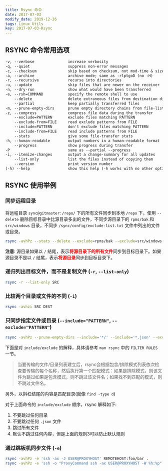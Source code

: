 ```yaml
---
title: Rsync 命令
date: 2017-07-03
modify_date: 2019-12-26
tags: Linux Utils
key: 2017-07-03-Rsync
---
```


## RSYNC 命令常用选项

```txt
-v, --verbose               increase verbosity
-q, --quiet                 suppress non-error messages
-c, --checksum              skip based on checksum, not mod-time & size
-a, --archive               archive mode; same as -rlptgoD (no -H)
-r, --recursive             recurse into directories
-u, --update                skip files that are newer on the receiver
-n, --dry-run               show what would have been transferred
-e, --rsh=COMMAND           specify the remote shell to use
    --delete                delete extraneous files from destination dirs
    --partial               keep partially transferred files
-m, --prune-empty-dirs      prune empty directory chains from file-list
-z, --compress              compress file data during the transfer
    --exclude=PATTERN       exclude files matching PATTERN
    --exclude-from=FILE     read exclude patterns from FILE
    --include=PATTERN       don't exclude files matching PATTERN
    --include-from=FILE     read include patterns from FILE
    --stats                 give some file-transfer stats
-h, --human-readable        output numbers in a human-readable format
    --progress              show progress during transfer
-P                          same as --partial --progress
-i, --itemize-changes       output a change-summary for all updates
    --list-only             list the files instead of copying them
    --version               print version number
(-h) --help                 show this help (-h works with no other options)
```

## RSYNC 使用举例

### 同步远程目录

将远程目录 `sync@gitmaster:/repo/` 下的所有文件同步到本地 `/repo` 下，使用 `--delete` 删除目标目录中比源目录多出的文件，不同步源目录下的 `rpms/bak` 和 `src/windows` 目录，不同步 `/sync/config/exclude-list.txt` 文件中列出的文件或目录。

```zsh
rsync -avhPz --stats --delete --exclude=rpms/bak --exclude=src/windows --exclude-from=/sync/config/exclude-list.txt sync@gitmaster:/repo/ /repo
```

**注意**: 源目录如果以 `/` 结尾，表示<span style="color:red"><strong>将源目录下的所有文件</strong></span>同步到目标目录下。如果源目录不是以 `/` 结尾，表示<span style="color:red"><b>将源目录</b></span>同步到目标目录下。

### 递归列出目标文件，而不是复制文件 (`-r`, `--list-only`)

```zsh
rsync -r --list-only SRC
```

### 比较两个目录或文件的不同 (`-i`)

```zsh
rsync -avhzi SRC DEST
```

### 只同步指定文件或目录 (`--include="PATTERN"`, `--exclude="PATTERN"`)

```zsh
rsync -avhPz --prune-empty-dirs --include='*/' --include='*.json' --exclude='*' SRC DEST
```

下面是对 `include/exclude` 的解释，具体请参考 `man rsync` 中的 `FILTER RULES` 一节。

> 当要传输的文件/目录列表建立后，rsync会根据包含/排除模式列表依次检查要传输的每个名称，然后执行第一个匹配模式：如果是排除模式，则该文件为跳过如果是包含模式，则不跳过该文件名；如果找不到匹配的模式，则不跳过文件名。

另外，以斜杠结尾的内容是匹配目录(就像 `find -type d`)

对于上面命令的 `include/exclude` 顺序，rsync 解释如下:

1. 不要跳过任何目录
2. 不要跳过任何 `.json` 文件
3. 跳过所有文件
4. 默认不跳过任何内容，但是上面的规则3可以防止默认规则

### 通过跳板机同步文件 (`-e`)

```zsh
rsync -avhPz -e 'ssh -ax -J USER@PROXYHOST' REMOTEHOST:foo/bar .
rsync -avhPz -e 'ssh -o "ProxyCommand ssh -ax USER@PROXYHOST -W %h:%p"' USER@REMOTEHOST:foo/bar .
```